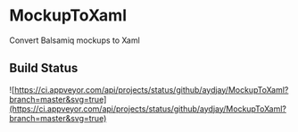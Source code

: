 # MockupToXaml
Convert Balsamiq mockups to Xaml

## Build Status ##
 ![https://ci.appveyor.com/api/projects/status/github/aydjay/MockupToXaml?branch=master&svg=true](https://ci.appveyor.com/api/projects/status/github/aydjay/MockupToXaml?branch=master&svg=true)
